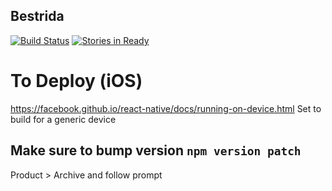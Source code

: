 ## Bestrida

[![Build Status](https://travis-ci.org/jrzimmerman/bestrida-rn.svg?branch=master)](https://travis-ci.org/jrzimmerman/bestrida-rn)
[![Stories in Ready](https://badge.waffle.io/jrzimmerman/bestrida-rn.png?label=ready&title=Ready)](http://waffle.io/jrzimmerman/bestrida-rn)


# To Deploy (iOS)
https://facebook.github.io/react-native/docs/running-on-device.html
Set to build for a generic device
## Make sure to bump version `npm version patch`
Product > Archive and follow prompt
